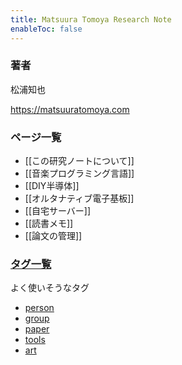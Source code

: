 ```yaml
---
title: Matsuura Tomoya Research Note 
enableToc: false
---
```


### 著者

松浦知也

https://matsuuratomoya.com

### ページ一覧

- [[この研究ノートについて]]
- [[音楽プログラミング言語]]
- [[DIY半導体]]
- [[オルタナティブ電子基板]]
- [[自宅サーバー]]
- [[読書メモ]]
- [[論文の管理]]

### [タグ一覧](/tags)

よく使いそうなタグ

- [person](/tags/person)
- [group](/tags/group)
- [paper](/tags/paper)
- [tools](tags/tools)
- [art](/tags/art)
